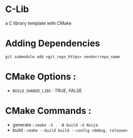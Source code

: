 # C-Lib
a C library template with CMake

# Adding Dependencies
`git submodule add <git_repo_https> vendor/repo_name`

# CMake Options :
- `BUILD_SHARED_LIBS` : TRUE, FALSE

# CMake Commands :
- generate : `cmake -S . -B build -G Ninja`
- build    : `cmake --build build --config <debug, release>`